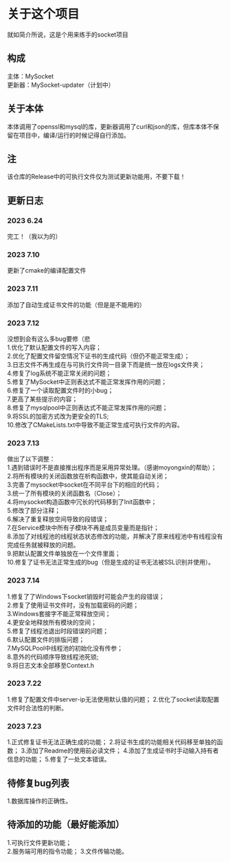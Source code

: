 # 关于这个项目
就如简介所说，这是个用来练手的socket项目

## 构成
主体：MySocket  
更新器：MySocket-updater（计划中）

## 关于本体
本体调用了openssl和mysql的库，更新器调用了curl和json的库，但库本体不保留在项目中，编译/运行的时候记得自行添加。

## 注
该仓库的Release中的可执行文件仅为测试更新功能用，不要下载！

## 更新日志
### 2023 6.24  
完工！（我以为的）  
### 2023 7.10  
更新了cmake的编译配置文件  
### 2023 7.11  
添加了自动生成证书文件的功能（但是是不能用的）  
### 2023 7.12  
没想到会有这么多bug要修（悲  
1.优化了默认配置文件的写入内容；  
2.优化了配置文件留空情况下证书的生成代码（但仍不能正常生成）；  
3.日志文件不再生成在与可执行文件同一目录下而是统一放在logs文件夹；  
4.修复了log系统不能正常关闭的问题；  
5.修复了MySocket中正则表达式不能正常发挥作用的问题；  
6.修复了一个读取配置文件时的小bug；  
7.更高了某些提示的内容；  
8.修复了mysqlpool中正则表达式不能正常发挥作用的问题；  
9.将SSL的加密方式改为更安全的TLS;  
10.修改了CMakeLists.txt中导致不能正常生成可执行文件的内容。  
### 2023 7.13
做出了以下调整：  
1.遇到错误时不是直接推出程序而是采用异常处理。（感谢moyongxin的帮助）；  
2.将所有模块的关闭函数放在析构函数中，使其能自动关闭；  
3.完善了mysocket中socket在不同平台下的相应的代码；  
3.统一了所有模块的关闭函数名（Close）；  
4.将mysocket构造函数中冗长的代码移到了Init函数中；  
5.修改了部分注释；  
6.解决了重复释放空间导致的段错误；  
7.在Service模块中所有子模块不再是成员变量而是指针；  
8.添加了对线程池的线程状态状态修改的功能，并解决了原来线程池中有线程没有完成任务就被释放的问题。  
9.把默认配置文件单独放在一个文件里面；  
10.修复了证书无法正常生成的bug（但是生成的证书无法被SSL识别并使用）。  
### 2023 7.14
1.修复了了Windows下socket销毁时可能会产生的段错误；  
2.修复了使用证书文件时，没有加载密码的问题；  
3.Windows套接字不能正常释放空间；  
4.更安全地释放所有模块的空间；  
5.修复了线程池退出时段错误的问题；  
6.默认配置文件的排版问题；  
7.MySQLPool中线程池的初始化没有传参；  
8.意外的代码顺序导致线程池死锁;  
9.将日志文本全部移至Context.h
### 2023 7.22
1.修复了配置文件中server-ip无法使用默认值的问题；
2.优化了socket读取配置文件时合法性的判断。
### 2023 7.23
1.正式修复证书无法正确生成的功能；
2.将证书生成的功能相关代码移至单独的函数；
3.添加了Readme的使用前必读文件；
4.添加了生成证书时手动输入持有者信息的功能；
5.修复了一处文本错误。

## 待修复bug列表 
1.数据库操作的正确性。

## 待添加的功能（最好能添加）
1.可执行文件更新功能；  
2.服务端可用的指令功能；
3.文件传输功能。